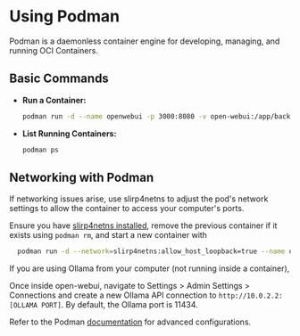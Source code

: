 
# Using Podman

Podman is a daemonless container engine for developing, managing, and running OCI Containers.

## Basic Commands

- **Run a Container:**

  ```bash
  podman run -d --name openwebui -p 3000:8080 -v open-webui:/app/backend/data ghcr.io/open-webui/open-webui:main
  ```

- **List Running Containers:**

  ```bash
  podman ps
  ```

## Networking with Podman

If networking issues arise, use slirp4netns to adjust the pod's network settings to allow the container to access your computer's ports.

Ensure you have [slirp4netns installed](https://github.com/rootless-containers/slirp4netns?tab=readme-ov-file#install), remove the previous container if it exists using `podman rm`, and start a new container with

```bash
  podman run -d --network=slirp4netns:allow_host_loopback=true --name openwebui -p 3000:8080 -v open-webui:/app/backend/data ghcr.io/open-webui/open-webui:main
```

If you are using Ollama from your computer (not running inside a container),

Once inside open-webui, navigate to Settings > Admin Settings > Connections and create a new Ollama API connection to `http://10.0.2.2:[OLLAMA PORT]`. By default, the Ollama port is 11434.


Refer to the Podman [documentation](https://podman.io/) for advanced configurations.
